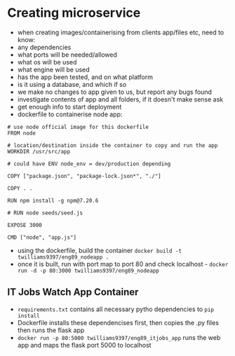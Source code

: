 # Creating microservice
- when creating images/containerising from clients app/files etc, need to know:
- any dependencies
- what ports will be needed/allowed
- what os will be used
- what engine will be used
- has the app been tested, and on what platform
- is it using a database, and which if so
- we make no changes to app given to us, but report any bugs found
- investigate contents of app and all folders, if it doesn't make sense ask
- get enough info to start deployment
- dockerfile to containerise node app:
```
# use node official image for this dockerfile
FROM node

# location/destination inside the container to copy and run the app
WORKDIR	/usr/src/app

# could have ENV node_env = dev/production depending

COPY ["package.json", "package-lock.json*", "./"]

COPY . .

RUN npm install -g npm@7.20.6

# RUN node seeds/seed.js

EXPOSE 3000

CMD ["node", "app.js"]
```
- using the dockerfile, build the container `docker build -t twilliams9397/eng89_nodeapp .`
- once it is built, run with port map to port 80 and check localhost - `docker run -d -p 80:3000 twilliams9397/eng89_nodeapp`

## IT Jobs Watch App Container
- `requirements.txt` contains all necessary pytho dependencies to `pip install`
- Dockerfile installs these dependencises first, then copies the .py files then runs the flask app
- `docker run -p 80:5000 twilliams9397/eng89_itjobs_app` runs the web app and maps the flask port 5000 to localhost 
